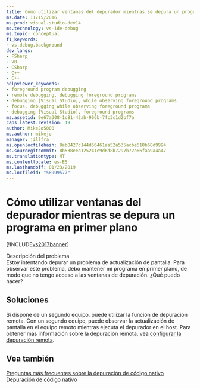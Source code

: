 ```yaml
---
title: Cómo utilizar ventanas del depurador mientras se depura un programa en primer plano | Microsoft Docs
ms.date: 11/15/2016
ms.prod: visual-studio-dev14
ms.technology: vs-ide-debug
ms.topic: conceptual
f1_keywords:
- vs.debug.background
dev_langs:
- FSharp
- VB
- CSharp
- C++
- C++
helpviewer_keywords:
- foreground program debugging
- remote debugging, debugging foreground programs
- debugging [Visual Studio], while observing foreground programs
- focus, debugging while observing foreground programs
- debugging [Visual Studio], foreground programs
ms.assetid: 9e67a308-1c81-42ab-966b-7fc3c1d2bf7a
caps.latest.revision: 19
author: MikeJo5000
ms.author: mikejo
manager: jillfra
ms.openlocfilehash: 8ab8427c144d56461aa52a535acbe618b68d9994
ms.sourcegitcommit: 8b538eea125241e9d6d8b7297b72a66faa9a4a47
ms.translationtype: MT
ms.contentlocale: es-ES
ms.lasthandoff: 01/23/2019
ms.locfileid: "58999577"
---
```

# <a name="how-can-i-use-debugger-windows-while-debugging-a-foreground-program"></a>Cómo utilizar ventanas del depurador mientras se depura un programa en primer plano
[!INCLUDE[vs2017banner](../includes/vs2017banner.md)]

Descripción del problema  
 Estoy intentando depurar un problema de actualización de pantalla. Para observar este problema, debo mantener mi programa en primer plano, de modo que no tengo acceso a las ventanas de depuración. ¿Qué puedo hacer?  
  
## <a name="solution"></a>Soluciones  
 Si dispone de un segundo equipo, puede utilizar la función de depuración remota. Con un segundo equipo, puede observar la actualización de pantalla en el equipo remoto mientras ejecuta el depurador en el host. Para obtener más información sobre la depuración remota, vea [configurar la depuración remota](http://msdn.microsoft.com/library/90f45630-0d26-4698-8c1f-63f85a12db9c).  
  
## <a name="see-also"></a>Vea también  
 [Preguntas más frecuentes sobre la depuración de código nativo](../debugger/debugging-native-code-faqs.md)   
 [Depuración de código nativo](../debugger/debugging-native-code.md)
